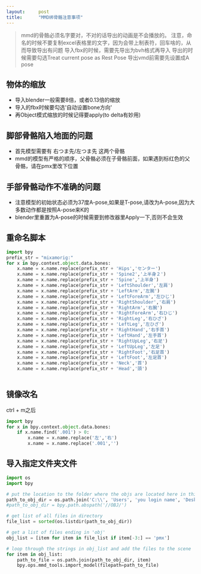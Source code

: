 ```yaml
---
layout:     post
title:      "MMD绑骨骼注意事项"
---
```



> mmd的骨骼必须名字要对，不对的话导出的动画是不会播放的。
> 注意，命名的时候不要复制excel表格里的文字，因为会带上制表符，回车啥的，从而导致导出有问题
> 导入fbx的时候，需要先导出为bvh格式再导入
> 导出的时候需要勾选Treat current pose as Rest Pose
> 导出vmd前需要先设置成A pose

## 物体的缩放
- 导入blender一般需要8倍，或者0.13倍的缩放
- 导入的fbx时候要勾选'自动设置bone方向'
- 再Object模式缩放的时候记得要apply(to delta有妙用)

## 脚部骨骼陷入地面的问题
- 首先模型需要有 右つま先/左つま先 这两个骨骼
- mmd的模型有严格的顺序，父骨骼必须在子骨骼前面，如果遇到标红色的父骨骼，请在pmx里改下位置

## 手部骨骼动作不准确的问题
- 注意模型的初始状态必须为37度A-pose,如果是T-pose,请改为A-pose,因为大多数动作都是按照A-pose来K的
- blender里重置为A-pose的时候需要到修改器里Apply一下,否则不会生效

## 重命名脚本

```python
import bpy
prefix_str = "mixamorig:" 
for x in bpy.context.object.data.bones:
    x.name = x.name.replace(prefix_str + 'Hips','センター')
    x.name = x.name.replace(prefix_str + 'Spine2','上半身２')
    x.name = x.name.replace(prefix_str + 'Spine','上半身')
    x.name = x.name.replace(prefix_str + 'LeftShoulder','左肩')
    x.name = x.name.replace(prefix_str + 'LeftArm','左腕')
    x.name = x.name.replace(prefix_str + 'LeftForeArm','左ひじ')
    x.name = x.name.replace(prefix_str + 'RightShoulder','右肩')
    x.name = x.name.replace(prefix_str + 'RightArm','右腕')
    x.name = x.name.replace(prefix_str + 'RightForeArm','右ひじ')
    x.name = x.name.replace(prefix_str + 'RightLeg','右ひざ')
    x.name = x.name.replace(prefix_str + 'LeftLeg','左ひざ')
    x.name = x.name.replace(prefix_str + 'RightHand','右手首')
    x.name = x.name.replace(prefix_str + 'LeftHand','左手首')
    x.name = x.name.replace(prefix_str + 'RightUpLeg','右足')
    x.name = x.name.replace(prefix_str + 'LeftUpLeg','左足')
    x.name = x.name.replace(prefix_str + 'RightFoot','右足首')
    x.name = x.name.replace(prefix_str + 'LeftFoot','左足首')
    x.name = x.name.replace(prefix_str + 'Neck','首')
    x.name = x.name.replace(prefix_str + 'Head','頭')
    
```

## 镜像改名

ctrl + m之后

```python
import bpy
for x in bpy.context.object.data.bones:
    if x.name.find('.001') > 0:
        x.name = x.name.replace('左','右')
        x.name = x.name.replace('.001','')  
```

## 导入指定文件夹文件

```python
import os
import bpy

# put the location to the folder where the objs are located here in this fashion
path_to_obj_dir = os.path.join('C:\\', 'Users', 'you login name', 'Desktop', 'ss') #<-WINDOWS_OS
#path_to_obj_dir = bpy.path.abspath('//OBJ/')

# get list of all files in directory
file_list = sorted(os.listdir(path_to_obj_dir))

# get a list of files ending in 'obj'
obj_list = [item for item in file_list if item[-3:] == 'pmx']

# loop through the strings in obj_list and add the files to the scene
for item in obj_list:
    path_to_file = os.path.join(path_to_obj_dir, item)
    bpy.ops.mmd_tools.import_model(filepath=path_to_file)
```
